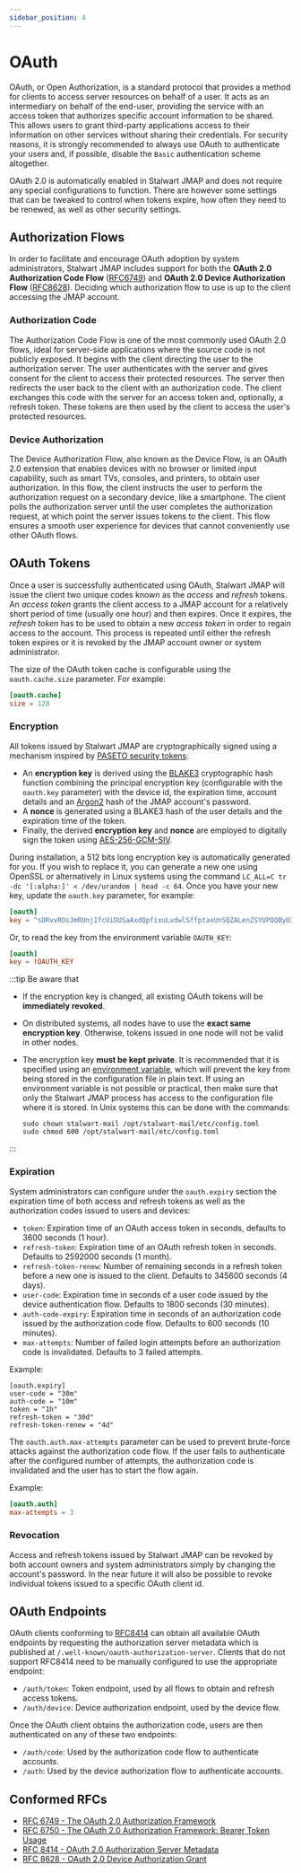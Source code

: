 ```yaml
---
sidebar_position: 4
---
```


# OAuth

OAuth, or Open Authorization, is a standard protocol that provides a method for clients to access server resources on behalf of a user. It acts as an intermediary on behalf of the end-user, providing the service with an access token that authorizes specific account information to be shared. This allows users to grant third-party applications access to their information on other services without sharing their credentials. For security reasons, it is strongly recommended to always use OAuth to
authenticate your users and, if possible, disable the ``Basic`` authentication scheme altogether.

OAuth 2.0 is automatically enabled in Stalwart JMAP and does not require any special configurations to function. There are however some settings that can be tweaked to control when tokens expire, how often they need to be renewed, as well as other security settings.

## Authorization Flows

In order to facilitate and encourage OAuth adoption by system administrators, Stalwart JMAP includes support for both 
the __OAuth 2.0 Authorization Code Flow__ ([RFC6749](https://www.rfc-editor.org/rfc/rfc6749.html)) and 
__OAuth 2.0 Device Authorization Flow__ ([RFC8628](https://www.rfc-editor.org/rfc/rfc8628)).
Deciding which authorization flow to use is up to the client accessing the JMAP account.

### Authorization Code

The Authorization Code Flow is one of the most commonly used OAuth 2.0 flows, ideal for server-side applications where the source code is not publicly exposed. It begins with the client directing the user to the authorization server. The user authenticates with the server and gives consent for the client to access their protected resources. The server then redirects the user back to the client with an authorization code. The client exchanges this code with the server for an access token and, optionally, a refresh token. These tokens are then used by the client to access the user's protected resources.

### Device Authorization

The Device Authorization Flow, also known as the Device Flow, is an OAuth 2.0 extension that enables devices with no browser or limited input capability, such as smart TVs, consoles, and printers, to obtain user authorization. In this flow, the client instructs the user to perform the authorization request on a secondary device, like a smartphone. The client polls the authorization server until the user completes the authorization request, at which point the server issues tokens to the client. This flow ensures a smooth user experience for devices that cannot conveniently use other OAuth flows.

## OAuth Tokens

Once a user is successfully authenticated using OAuth, Stalwart JMAP will issue the client two unique codes known 
as the *access* and *refresh* tokens. An *access token* grants the client access to a JMAP account for a relatively short 
period of time (usually one hour) and then expires. Once it expires, the *refresh token* has to be used to obtain
a new *access token* in order to regain access to the account. This process is repeated until either the 
refresh token expires or it is revoked by the JMAP account owner or system administrator.

The size of the OAuth token cache is configurable using the `oauth.cache.size` parameter. For example:

```toml
[oauth.cache]
size = 128
```

### Encryption

All tokens issued by Stalwart JMAP are cryptographically signed using a mechanism inspired by 
[PASETO security tokens](https://paseto.io/):

- An **encryption key** is derived using the [BLAKE3](https://en.wikipedia.org/wiki/BLAKE_(hash_function)#BLAKE3)
  cryptographic hash function combining the principal encryption key (configurable with the `oauth.key`
  parameter) with the device id, the expiration time, account details and an [Argon2](https://en.wikipedia.org/wiki/Argon2)
  hash of the JMAP account's password.
- A **nonce** is generated using a BLAKE3 hash of the user details and the expiration time of the token.
- Finally, the derived **encryption key** and **nonce** are employed to digitally sign the token using 
  [AES-256-GCM-SIV](https://www.rfc-editor.org/rfc/rfc8452).

During installation, a 512 bits long encryption key is automatically generated for you. If you wish
to replace it, you can generate a new one using OpenSSL or alternatively in Linux systems using the
command ``LC_ALL=C tr -dc '[:alpha:]' < /dev/urandom | head -c 64``. Once you have your new key, update the ``oauth.key``
parameter, for example:

```toml
[oauth]
key = "sDRvvROsJmRUnjIfcUiDUSaAxdQpfixuLvdwlSffptaxUnSQZALenZSYUPQQByUI"
```

Or, to read the key from the environment variable `OAUTH_KEY`:

```toml
[oauth]
key = !OAUTH_KEY
```

:::tip Be aware that

- If the encryption key is changed, all existing OAuth tokens will be **immediately revoked**.
- On distributed systems, all nodes have to use the **exact same encryption key**. Otherwise,
  tokens issued in one node will not be valid in other nodes.
- The encryption key **must be kept private**. It is recommended that it is specified using an [environment variable](/docs/configuration/values/environment), which will prevent the key from being stored in the configuration file in plain text.
  If using an environment variable is not possible or practical, then make sure that only the Stalwart JMAP process
  has access to the configuration file where it is stored. In Unix systems this can be done
  with the commands:
  
   ```
   sudo chown stalwart-mail /opt/stalwart-mail/etc/config.toml
   sudo chmod 600 /opt/stalwart-mail/etc/config.toml
   ``` 

:::

### Expiration

System administrators can configure under the `oauth.expiry` section the expiration time of both access and refresh tokens as well as the authorization codes issued to users and devices:

- ``token``: Expiration time of an OAuth access token in seconds, defaults to 3600 seconds (1 hour).
- ``refresh-token``: Expiration time of an OAuth refresh token in seconds. Defaults to 2592000 seconds (1 month).
- ``refresh-token-renew``:  Number of remaining seconds in a refresh token before a new one is issued to the client. Defaults to 345600 seconds (4 days).
- ``user-code``: Expiration time in seconds of a user code issued by the device authentication flow. Defaults to 1800 seconds (30 minutes).
- ``auth-code-expiry``: Expiration time in seconds of an authorization code issued by the authorization code flow. Defaults to 600 seconds (10 minutes).
- ``max-attempts``: Number of failed login attempts before an authorization code is invalidated. Defaults to 3 failed attempts.

Example:

```
[oauth.expiry]
user-code = "30m"
auth-code = "10m"
token = "1h"
refresh-token = "30d"
refresh-token-renew = "4d"
```

The `oauth.auth.max-attempts` parameter can be used to prevent brute-force attacks against the authorization code flow. If the user fails to authenticate after the configured number of attempts, the authorization code is invalidated and the user has to start the flow again.

Example:

```toml
[oauth.auth]
max-attempts = 3
```

### Revocation

Access and refresh tokens issued by Stalwart JMAP can be revoked by both account owners
and system administrators simply by changing the account's password.
In the near future it will also be possible to revoke individual tokens issued to a
specific OAuth client id.

## OAuth Endpoints

OAuth clients conforming to [RFC8414](https://www.rfc-editor.org/rfc/rfc8414.html) can obtain
all available OAuth endpoints by requesting the authorization server metadata which is published
at ``/.well-known/oauth-authorization-server``. Clients that do not support RFC8414 need to be manually
configured to use the appropriate endpoint:

- ``/auth/token``: Token endpoint, used by all flows to obtain and refresh access tokens.
- ``/auth/device``: Device authorization endpoint, used by the device flow.

Once the OAuth client obtains the authorization code, users are then authenticated on any
of these two endpoints:

- ``/auth/code``: Used by the authorization code flow to authenticate accounts.
- ``/auth``: Used by the device authorization flow to authenticate accounts.

## Conformed RFCs

- [RFC 6749 - The OAuth 2.0 Authorization Framework](https://www.rfc-editor.org/rfc/rfc6749.html)
- [RFC 6750 - The OAuth 2.0 Authorization Framework: Bearer Token Usage](https://datatracker.ietf.org/doc/html/rfc6750)
- [RFC 8414 - OAuth 2.0 Authorization Server Metadata](https://www.rfc-editor.org/rfc/rfc8414.html)
- [RFC 8628 - OAuth 2.0 Device Authorization Grant](https://www.rfc-editor.org/rfc/rfc8628)

